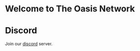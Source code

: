 # Welcome to The Oasis Network

# Discord

Join our [discord](https://discord.com/invite/9HGQexEvRP) server.
